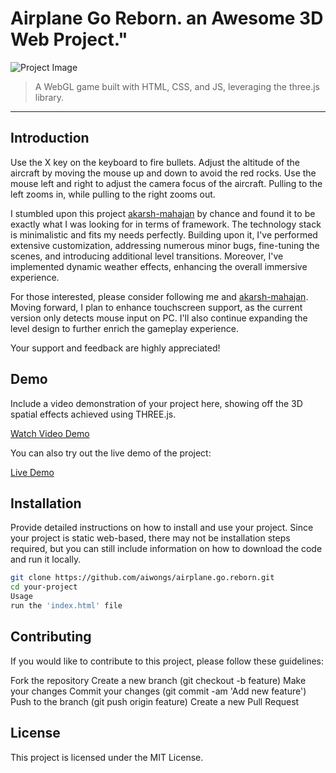 # Airplane Go Reborn. an Awesome 3D Web Project."

![Project Image](./pics/001.png)

> A WebGL game built with HTML, CSS, and JS, leveraging the three.js library.

---

## Introduction
Use the X key on the keyboard to fire bullets. Adjust the altitude of the aircraft by moving the mouse up and down to avoid the red rocks. Use the mouse left and right to adjust the camera focus of the aircraft. Pulling to the left zooms in, while pulling to the right zooms out.

I stumbled upon this project [akarsh-mahajan](https://github.com/akarsh-mahajan/3D-WebGL-Game) by chance and found it to be exactly what I was looking for in terms of framework. The technology stack is minimalistic and fits my needs perfectly. Building upon it, I've performed extensive customization, addressing numerous minor bugs, fine-tuning the scenes, and introducing additional level transitions. Moreover, I've implemented dynamic weather effects, enhancing the overall immersive experience.

For those interested, please consider following me and [akarsh-mahajan](https://github.com/akarsh-mahajan). Moving forward, I plan to enhance touchscreen support, as the current version only detects mouse input on PC. I'll also continue expanding the level design to further enrich the gameplay experience.

Your support and feedback are highly appreciated!

## Demo

Include a video demonstration of your project here, showing off the 3D spatial effects achieved using THREE.js.

[Watch Video Demo](https://www.bilibili.com/video/BV1s142127yr/?vd_source=6a99f8e35a21ac8ba3b4a5432b45bc30)

You can also try out the live demo of the project:

[Live Demo](https://aiwongs.github.io)

## Installation

Provide detailed instructions on how to install and use your project. Since your project is static web-based, there may not be installation steps required, but you can still include information on how to download the code and run it locally.

```bash
git clone https://github.com/aiwongs/airplane.go.reborn.git
cd your-project
Usage
run the 'index.html' file
```
## Contributing
If you would like to contribute to this project, please follow these guidelines:

Fork the repository
Create a new branch (git checkout -b feature)
Make your changes
Commit your changes (git commit -am 'Add new feature')
Push to the branch (git push origin feature)
Create a new Pull Request

## License
This project is licensed under the MIT License.
